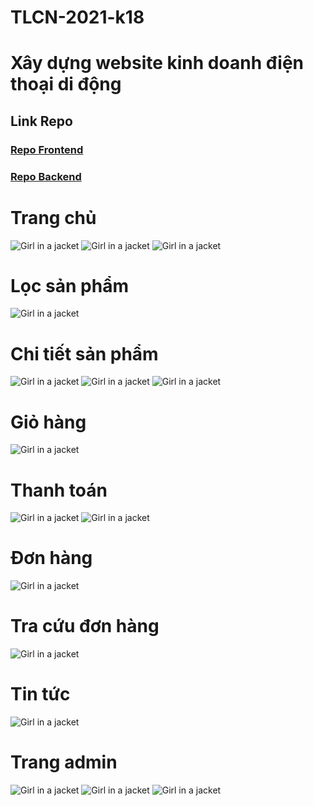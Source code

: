 # TLCN-2021-k18

# Xây dựng website kinh doanh điện thoại di động

## Link Repo
### [Repo Frontend](https://github.com/duykhang010500/PhoneShopFE)
### [Repo Backend](https://github.com/hieuvo3010/PhoneShopBE)

# Trang chủ
<img src="https://firebasestorage.googleapis.com/v0/b/cnpm-e5af3.appspot.com/o/Product%2FBanAnThongMinh%2Fhome.jpg?alt=media&token=abd96026-4044-4c85-8ba0-a907fed76d04" alt="Girl in a jacket">
<img src="https://firebasestorage.googleapis.com/v0/b/cnpm-e5af3.appspot.com/o/Product%2FBanAnThongMinh%2Fhome2.jpg?alt=media&token=50733efd-bdb3-4e01-800e-591fc977bcc0" alt="Girl in a jacket">
<img src="https://firebasestorage.googleapis.com/v0/b/cnpm-e5af3.appspot.com/o/Product%2FBanAnThongMinh%2Fhome3.jpg?alt=media&token=47b0f170-0c6c-4c29-9147-954e11f13711" alt="Girl in a jacket">

# Lọc sản phẩm 
<img src="https://firebasestorage.googleapis.com/v0/b/cnpm-e5af3.appspot.com/o/Product%2FBanAnThongMinh%2Floc.jpg?alt=media&token=ff043ce9-f835-4d52-880f-eba077aade6e" alt="Girl in a jacket">

# Chi tiết sản phẩm
<img src="https://firebasestorage.googleapis.com/v0/b/cnpm-e5af3.appspot.com/o/Product%2FBanAnThongMinh%2Fdetail.jpg?alt=media&token=7234e41a-71d7-4fc3-bbaf-5d7edfe63c03" alt="Girl in a jacket">
<img src="https://firebasestorage.googleapis.com/v0/b/cnpm-e5af3.appspot.com/o/Product%2FBanAnThongMinh%2Fdetail2.jpg?alt=media&token=4e2a9831-308c-47c6-a975-e939b7ef6958" alt="Girl in a jacket">
<img src="https://firebasestorage.googleapis.com/v0/b/cnpm-e5af3.appspot.com/o/Product%2FBanAnThongMinh%2Fdetail3.jpg?alt=media&token=00c051ac-fa8f-40e4-b10b-21db37c1fed8" alt="Girl in a jacket">

# Giỏ hàng
<img src="https://firebasestorage.googleapis.com/v0/b/cnpm-e5af3.appspot.com/o/Product%2FBanAnThongMinh%2Fcart.jpg?alt=media&token=ab0eb8ef-3971-428c-a144-cda1f43a27cd" alt="Girl in a jacket">

# Thanh toán
<img src="https://firebasestorage.googleapis.com/v0/b/cnpm-e5af3.appspot.com/o/Product%2FBanAnThongMinh%2Fcat2.jpg?alt=media&token=06f95cff-63f0-42d7-bddd-1d62cff54c61" alt="Girl in a jacket">
<img src="https://firebasestorage.googleapis.com/v0/b/cnpm-e5af3.appspot.com/o/Product%2FBanAnThongMinh%2Fcart3.jpg?alt=media&token=45ab1699-14a0-484d-9108-213e043d0c25" alt="Girl in a jacket">

# Đơn hàng
<img src="https://firebasestorage.googleapis.com/v0/b/cnpm-e5af3.appspot.com/o/Product%2FBanAnGo%2Fdon%20hang.jpg?alt=media&token=b97f95ea-8762-4ae3-ab10-6b5e18f82ec0" alt="Girl in a jacket">

# Tra cứu đơn hàng
<img src="https://firebasestorage.googleapis.com/v0/b/cnpm-e5af3.appspot.com/o/Product%2FBanAnGo%2Ftra%20cu.jpg?alt=media&token=4f432547-4d2c-40f3-a948-6aa9d6faabda" alt="Girl in a jacket">

# Tin tức
<img src="https://firebasestorage.googleapis.com/v0/b/cnpm-e5af3.appspot.com/o/Product%2FBanAnThongMinh%2Fbantin.jpg?alt=media&token=2826fe13-47d8-41de-b563-1af3ae2755f3" alt="Girl in a jacket">

# Trang admin
<img src="https://firebasestorage.googleapis.com/v0/b/cnpm-e5af3.appspot.com/o/Product%2FBanAnThongMinh%2Fadmin%201.jpg?alt=media&token=2661107c-b963-4dc7-aa8a-83fd33191dd0" alt="Girl in a jacket">
<img src="https://firebasestorage.googleapis.com/v0/b/cnpm-e5af3.appspot.com/o/Product%2FBanAnThongMinh%2Fadmin%202.jpg?alt=media&token=3dd8170d-21ae-4593-9123-bfd941d2499a" alt="Girl in a jacket">
<img src="https://firebasestorage.googleapis.com/v0/b/cnpm-e5af3.appspot.com/o/Product%2FBanAnThongMinh%2Fadmin%203.jpg?alt=media&token=82e87c91-9c12-4742-80da-b73d3df62e93" alt="Girl in a jacket">

